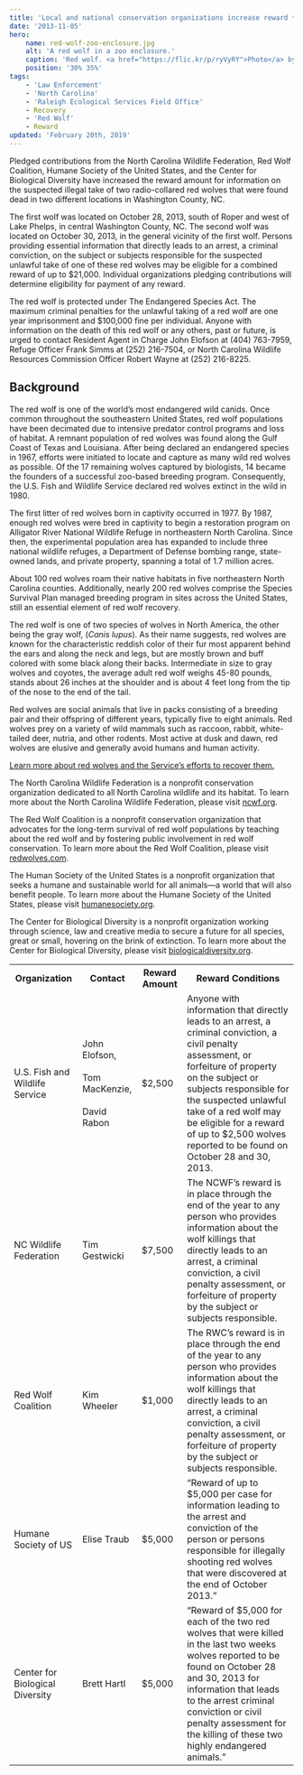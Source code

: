 ```yaml
---
title: 'Local and national conservation organizations increase reward to $21,000 for investigation assistance related to red wolf deaths'
date: '2013-11-05'
hero:
    name: red-wolf-zoo-enclosure.jpg
    alt: 'A red wolf in a zoo enclosure.'
    caption: 'Red wolf. <a href="https://flic.kr/p/ryVyRY">Photo</a> by <a href="https://www.flickr.com/photos/ucumari/">Valerie</a>, <a href="https://creativecommons.org/licenses/by-nc-nd/2.0/">CC BY-NC-ND 2.0</a>.'
    position: '30% 35%'
tags:
    - 'Law Enforcement'
    - 'North Carolina'
    - 'Raleigh Ecological Services Field Office'
    - Recovery
    - 'Red Wolf'
    - Reward
updated: 'February 20th, 2019'
---
```


Pledged contributions from the North Carolina Wildlife Federation, Red Wolf Coalition, Humane Society of the United States, and the Center for Biological Diversity have increased the reward amount for information on the suspected illegal take of two radio-collared red wolves that were found dead in two different locations in Washington County, NC.
  
The first wolf was located on October 28, 2013, south of Roper and west of Lake Phelps, in central Washington County, NC.  The second wolf was located on October 30, 2013, in the general vicinity of the first wolf.  Persons providing essential information that directly leads to an arrest, a criminal conviction, on the subject or subjects responsible for the suspected unlawful take of one of these red wolves may be eligible for a combined reward of up to $21,000.  Individual organizations pledging contributions will determine eligibility for payment of any reward.
  
The red wolf is protected under The Endangered Species Act. The maximum criminal penalties for the unlawful taking of a red wolf are one year imprisonment and $100,000 fine per individual.  Anyone with information on the death of this red wolf or any others, past or future, is urged to contact Resident Agent in Charge John Elofson at (404) 763-7959, Refuge Officer Frank Simms at (252) 216-7504, or North Carolina Wildlife Resources Commission Officer Robert Wayne at (252) 216-8225.

## Background
  
The red wolf is one of the world’s most endangered wild canids.  Once common throughout the southeastern United States, red wolf populations have been decimated due to intensive predator control programs and loss of habitat.  A remnant population of red wolves was found along the Gulf Coast of Texas and Louisiana.  After being declared an endangered species in 1967, efforts were initiated to locate and capture as many wild red wolves as possible.  Of the 17 remaining wolves captured by biologists, 14 became the founders of a successful zoo-based breeding program.  Consequently, the U.S. Fish and Wildlife Service declared red wolves extinct in the wild in 1980.
  
The first litter of red wolves born in captivity occurred in 1977.  By 1987, enough red wolves were bred in captivity to begin a restoration program on Alligator River National Wildlife Refuge in northeastern North Carolina.  Since then, the experimental population area has expanded to include three national wildlife refuges, a Department of Defense bombing range, state-owned lands, and private property, spanning a total of 1.7 million acres.
  
About 100 red wolves roam their native habitats in five northeastern North Carolina counties.   Additionally, nearly 200 red wolves comprise the Species Survival Plan managed breeding program in sites across the United States, still an essential element of red wolf recovery.
  
The red wolf is one of two species of wolves in North America, the other being the gray wolf, (*Canis lupus*).  As their name suggests, red wolves are known for the characteristic reddish color of their fur most apparent behind the ears and along the neck and legs, but are mostly brown and buff colored with some black along their backs.  Intermediate in size to gray wolves and coyotes, the average adult red wolf weighs 45-80 pounds, stands about 26 inches at the shoulder and is about 4 feet long from the tip of the nose to the end of the tail.
  
Red wolves are social animals that live in packs consisting of a breeding pair and their offspring of different years, typically five to eight animals.  Red wolves prey on a variety of wild mammals such as raccoon, rabbit, white-tailed deer, nutria, and other rodents.  Most active at dusk and dawn, red wolves are elusive and generally avoid humans and human activity.
  
[Learn more about red wolves and the Service’s efforts to recover them.](/wildlife/mammal/red-wolf)
  
The North Carolina Wildlife Federation is a nonprofit conservation organization dedicated to all North Carolina wildlife and its habitat. To learn more about the North Carolina Wildlife Federation, please visit [ncwf.org](http://www.ncwf.org).
  
The Red Wolf Coalition is a nonprofit conservation organization that advocates for the long-term survival of red wolf populations by teaching about the red wolf and by fostering public involvement in red wolf conservation.  To learn more about the Red Wolf Coalition, please visit [redwolves.com](https://www.redwolves.com/newsite).

The Human Society of the United States is a nonprofit organization that seeks a humane and sustainable world for all animals—a world that will also benefit people.  To learn more about the Humane Society of the United States, please visit [humanesociety.org](http://www.humanesociety.org).

The Center for Biological Diversity is a nonprofit organization working through science, law and creative media to secure a future for all species, great or small, hovering on the brink of extinction.  To learn more about the Center for Biological Diversity, please visit [biologicaldiversity.org](https://biologicaldiversity.org).

<table>
  <tr>
    <th>Organization</th>
    <th>Contact</th>
    <th>Reward Amount</th>
    <th>Reward Conditions</th>
  </tr>
  <tr>
    <td>U.S. Fish and Wildlife Service</td>
    <td>John Elofson, <br /><br />Tom MacKenzie, <br /><br />David Rabon</td>
    <td>$2,500</td>
    <td>Anyone with information that directly leads to an arrest, a criminal conviction, a civil penalty assessment, or forfeiture of property on the subject or subjects responsible for the suspected unlawful take of a red wolf may be eligible for a reward of up to $2,500 wolves reported to be found on October 28 and 30, 2013.</td>
  </tr>
  <tr>
    <td>NC Wildlife Federation</td>
    <td>Tim Gestwicki</td>
    <td>$7,500</td>
    <td>The NCWF’s reward is in place through the end of the year to any person who provides information about the wolf killings that directly leads to an arrest, a criminal conviction, a civil penalty assessment, or forfeiture of property by the subject or subjects responsible.</td>
  </tr>
  <tr>
    <td>Red Wolf Coalition</td>
    <td>Kim Wheeler</td>
    <td>$1,000</td>
    <td>The RWC’s reward is in place through the end of the year to any person who provides information about the wolf killings that directly leads to an arrest, a criminal conviction, a civil penalty assessment, or forfeiture of property by the subject or subjects responsible.</td>
  </tr>
  <tr>
    <td>Humane Society of US</td>
    <td>Elise Traub</td>
    <td>$5,000</td>
    <td>“Reward of up to $5,000 per case for information leading to the arrest and conviction of the person or persons responsible for illegally shooting red wolves that were discovered at the end of October 2013.”</td>
  </tr>
  <tr>
    <td>Center for Biological Diversity</td>
    <td>Brett Hartl</td>
    <td>$5,000</td>
    <td>“Reward of $5,000 for each of the two red wolves that were killed in the last two weeks wolves reported to be found on October 28 and 30, 2013 for information that leads to the arrest criminal conviction or civil penalty assessment for the killing of these two highly endangered animals.”</td>
  </tr>
</table>

